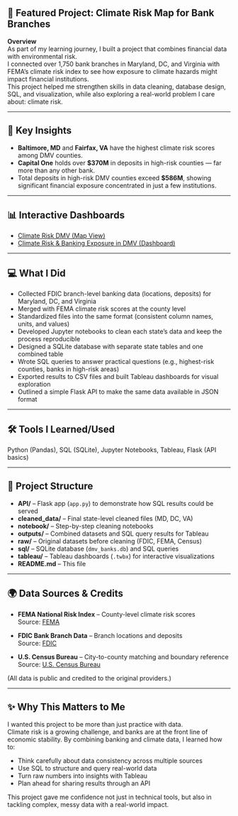 ## 🎯 Featured Project: Climate Risk Map for Bank Branches  

**Overview**  
As part of my learning journey, I built a project that combines financial data with environmental risk.  
I connected over 1,750 bank branches in Maryland, DC, and Virginia with FEMA’s climate risk index to see how exposure to climate hazards might impact financial institutions.  
This project helped me strengthen skills in data cleaning, database design, SQL, and visualization, while also exploring a real-world problem I care about: climate risk.  

---

## 🔎 Key Insights  

- **Baltimore, MD** and **Fairfax, VA** have the highest climate risk scores among DMV counties.  
- **Capital One** holds over **$370M** in deposits in high-risk counties — far more than any other bank.  
- Total deposits in high-risk DMV counties exceed **$586M**, showing significant financial exposure concentrated in just a few institutions.  

---

## 📊 Interactive Dashboards  

- [Climate Risk DMV (Map View)](https://public.tableau.com/app/profile/fikreab.mezgebu/viz/climateriskdmv/ClimateRiskDMV)  
- [Climate Risk & Banking Exposure in DMV (Dashboard)](https://public.tableau.com/app/profile/fikreab.mezgebu/viz/ClimateRiskBankingExposureinDMV/ClimateRiskBankingExposureinDMV)  

---

## 💻 What I Did  

- Collected FDIC branch-level banking data (locations, deposits) for Maryland, DC, and Virginia  
- Merged with FEMA climate risk scores at the county level  
- Standardized files into the same format (consistent column names, units, and values)  
- Developed Jupyter notebooks to clean each state’s data and keep the process reproducible  
- Designed a SQLite database with separate state tables and one combined table  
- Wrote SQL queries to answer practical questions (e.g., highest-risk counties, banks in high-risk areas)  
- Exported results to CSV files and built Tableau dashboards for visual exploration  
- Outlined a simple Flask API to make the same data available in JSON format  

---

## 🛠️ Tools I Learned/Used  

Python (Pandas), SQL (SQLite), Jupyter Notebooks, Tableau, Flask (API basics)  

---

## 📂 Project Structure  

- **API/** – Flask app (`app.py`) to demonstrate how SQL results could be served  
- **cleaned_data/** – Final state-level cleaned files (MD, DC, VA)  
- **notebook/** – Step-by-step cleaning notebooks  
- **outputs/** – Combined datasets and SQL query results for Tableau  
- **raw/** – Original datasets before cleaning (FDIC, FEMA, Census)  
- **sql/** – SQLite database (`dmv_banks.db`) and SQL queries  
- **tableau/** – Tableau dashboards (`.twbx`) for interactive visualizations  
- **README.md** – This file  

---

## 🌍 Data Sources & Credits  

- **FEMA National Risk Index** – County-level climate risk scores  
  Source: [FEMA](https://hazards.fema.gov/nri)  

- **FDIC Bank Branch Data** – Branch locations and deposits  
  Source: [FDIC](https://www.fdic.gov)  

- **U.S. Census Bureau** – City-to-county matching and boundary reference  
  Source: [U.S. Census Bureau](https://www.census.gov)  

(All data is public and credited to the original providers.)  

---

## ✨ Why This Matters to Me  

I wanted this project to be more than just practice with data.  
Climate risk is a growing challenge, and banks are at the front line of economic stability. By combining banking and climate data, I learned how to:  

- Think carefully about data consistency across multiple sources  
- Use SQL to structure and query real-world data  
- Turn raw numbers into insights with Tableau  
- Plan ahead for sharing results through an API  

This project gave me confidence not just in technical tools, but also in tackling complex, messy data with a real-world impact.  
